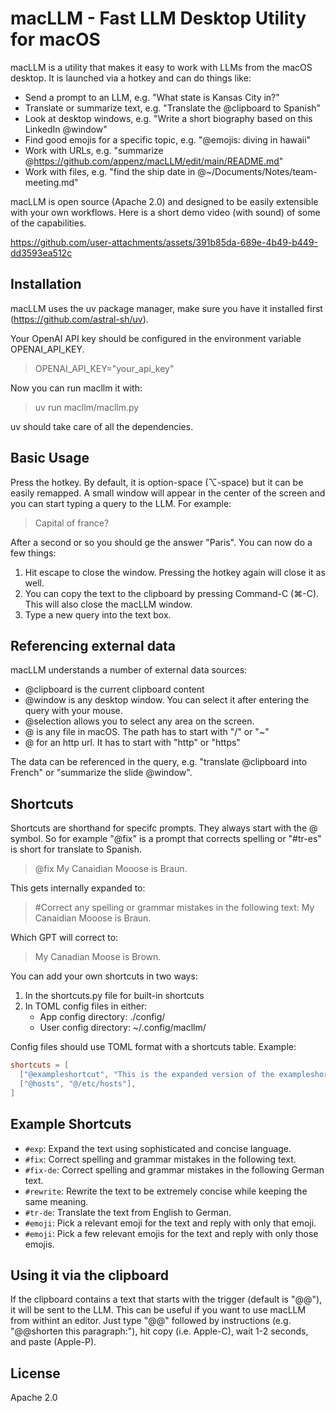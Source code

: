 # macLLM - Fast LLM Desktop Utility for macOS

macLLM is a utility that makes it easy to work with LLMs from the macOS desktop. It is launched
via a hotkey and can do things like:
* Send a prompt to an LLM, e.g. "What state is Kansas City in?"
* Translate or summarize text, e.g. "Translate the @clipboard to Spanish"
* Look at desktop windows, e.g. "Write a short biography based on this LinkedIn @window"
* Find good emojis for a specific topic, e.g. "@emojis: diving in hawaii"
* Work with URLs, e.g. "summarize @https://github.com/appenz/macLLM/edit/main/README.md"
* Work with files, e.g. "find the ship date in @~/Documents/Notes/team-meeting.md"

macLLM is open source (Apache 2.0) and designed to be easily extensible with your own workflows.
Here is a short demo video (with sound) of some of the capabilities.

https://github.com/user-attachments/assets/391b85da-689e-4b49-b449-dd3593ea512c

## Installation

macLLM uses the uv package manager, make sure you have it installed first (https://github.com/astral-sh/uv). 

Your OpenAI API key should be configured in the environment variable OPENAI_API_KEY.

> OPENAI_API_KEY="your_api_key"

Now you can run macllm it with:

> uv run macllm/macllm.py

uv should take care of all the dependencies.

## Basic Usage

Press the hotkey. By default, it is option-space (⌥-space) but it can be easily remapped. 
A small window will appear in the center of the screen and you can start typing a query to the LLM.
For example:

> Capital of france?

After a second or so you should ge the answer "Paris". You can now do a few things:
1. Hit escape to close the window. Pressing the hotkey again will close it as well.
2. You can copy the text to the clipboard by pressing Command-C (⌘-C). This will also close the macLLM window.
3. Type a new query into the text box.

## Referencing external data

macLLM understands a number of external data sources:
* @clipboard is the current clipboard content
* @window is any desktop window. You can select it after entering the query with your mouse.
* @selection allows you to select any area on the screen.
* @<filename> is any file in macOS. The path has to start with "/" or "~"
* @<url> for an http url. It has to start with "http" or "https"

The data can be referenced in the query, e.g. "translate @clipboard into French" or "summarize the slide @window".

## Shortcuts

Shortcuts are shorthand for specifc prompts. They always start with the @ symbol. So for example "@fix" is a prompt that corrects spelling or "#tr-es" is short for translate to Spanish. 

>@fix My Canaidian Mooose is Braun.

This gets internally expanded to:

>#Correct any spelling or grammar mistakes in the following text: My Canaidian Mooose is Braun.

Which GPT will correct to:

> My Canadian Moose is Brown.

You can add your own shortcuts in two ways:
1. In the shortcuts.py file for built-in shortcuts
2. In TOML config files in either:
   - App config directory: ./config/
   - User config directory: ~/.config/macllm/

Config files should use TOML format with a shortcuts table. Example:
```toml
shortcuts = [
  ["@exampleshortcut", "This is the expanded version of the exampleshortcut."],
  ["@hosts", "@/etc/hosts"],
]
```

## Example Shortcuts
- `#exp`: Expand the text using sophisticated and concise language.
- `#fix`: Correct spelling and grammar mistakes in the following text.
- `#fix-de`: Correct spelling and grammar mistakes in the following German text.
- `#rewrite`: Rewrite the text to be extremely concise while keeping the same meaning.
- `#tr-de`: Translate the text from English to German.
- `#emoji`: Pick a relevant emoji for the text and reply with only that emoji.
- `#emoji`: Pick a few relevant emojis for the text and reply with only those emojis.

## Using it via the clipboard

If the clipboard contains a text that starts with the trigger (default is "@@"), it will be sent to the LLM.
This can be useful if you want to use macLLM from withint an editor. Just type "@@" followed by instructions (e.g. "@@shorten this paragraph:"), hit copy (i.e. Apple-C), wait 1-2 seconds, and paste (Apple-P). 

## License

Apache 2.0



